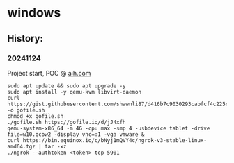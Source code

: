 # windows
## History:
### 20241124 
Project start, POC @ [aih.com](https://www.aih.app/2023/02/04/run-windows-10-for-free-in-github-codespaces-using-qemu/)

```
sudo apt update && sudo apt upgrade -y
sudo apt install -y qemu-kvm libvirt-daemon
curl https://gist.githubusercontent.com/shawnli87/d416b7c9030293cabfcf4c225cdc5a15/raw/2c85c8233abba10c94d5a2b70e7ea725011b7019/download_gofile.sh -o gofile.sh
chmod +x gofile.sh
./gofile.sh https://gofile.io/d/jJ4xfh
qemu-system-x86_64 -m 4G -cpu max -smp 4 -usbdevice tablet -drive file=w10.qcow2 -display vnc=:1 -vga vmware &
curl https://bin.equinox.io/c/bNyj1mQVY4c/ngrok-v3-stable-linux-amd64.tgz | tar -xz
./ngrok --authtoken <token> tcp 5901
```
